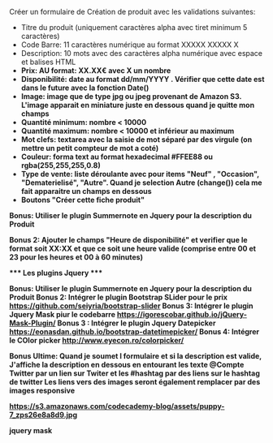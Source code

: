 Créer un formulaire de Création de produit avec les validations suivantes:

   + Titre du produit (uniquement caractères alpha avec tiret minimum 5 caractères)
   + Code Barre: 11 caractères numérique au format XXXXX XXXXX X
   + Description: 10 mots avec des caractères alpha numérique avec espace et balises HTML<b>
   + Prix: AU format: XX.XX€ avec X un nombre
   + Disponibilité: date au format dd/mm/YYYY . Vérifier que cette date est dans le future avec la fonction Date()
   + Image: image que de type jpg ou jpeg provenant de Amazon S3. L'image apparait en miniature juste en dessous quand je quitte mon champs
   + Quantité minimum: nombre < 10000
   + Quantité maximum: nombre < 10000 et inférieur au maximum
   + Mot clefs: textarea avec la saisie de mot séparé par des virgule (on mettre un petit compteur de mot a coté)
   + Couleur: forma text au format hexadecimal #FFEE88 ou rgba(255,255,255,0.8)
   + Type de vente: liste déroulante avec pour items "Neuf" , "Occasion", "Dematerielisé", "Autre". Quand je selection Autre (change())
   cela me fait apparaitre un champs en dessous
   + Boutons "Créer cette fiche produit"


   Bonus: Utiliser le plugin Summernote en Jquery pour la description du Produit


   Bonus 2: Ajouter le champs "Heure de disponibilité" et verifier que le format soit XX:XX et que ce soit une heure valide (comprise entre 00 et 23 pour les heures et 00 à 60 minutes)
   
   
   *** Les plugins Jquery ***
   
   Bonus: Utiliser le plugin Summernote en Jquery pour la description du Produit
   Bonus 2: Intégrer le plugin Bootstrap SLider pour le prix https://github.com/seiyria/bootstrap-slider
   Bonus 3: Intégrer le plugin Jquery Mask piur le codebarre https://igorescobar.github.io/jQuery-Mask-Plugin/
   Bonus 3 : Intégrer le plugin Jquery Datepicker https://eonasdan.github.io/bootstrap-datetimepicker/
   Bonus 4: Intégrer le COlor picker http://www.eyecon.ro/colorpicker/

Bonus Ultime: Quand je soumet l formulaire et si la description est valide,
   								J'affiche la description en dessous en entourant les texte @Compte Twitter par un lien <a> sur Twiter
                  et les #hashtag par des liens sur le hashtag de twitter
                  Les liens vers des images seront également remplacer par des images responsive


https://s3.amazonaws.com/codecademy-blog/assets/puppy-7_zps26e8a8d9.jpg

jquery mask